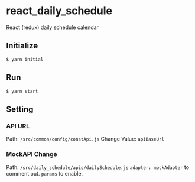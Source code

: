# react_daily_schedule
React (redux) daily schedule calendar

## Initialize
```
$ yarn initial
```

## Run
```
$ yarn start
```

## Setting
### API URL
Path: `/src/common/config/constApi.js`
Change Value: `apiBaseUrl`

### MockAPI Change
Path: `/src/daily_schedule/apis/dailySchedule.js`
`adapter: mockAdapter` to comment out.
`params` to enable.

